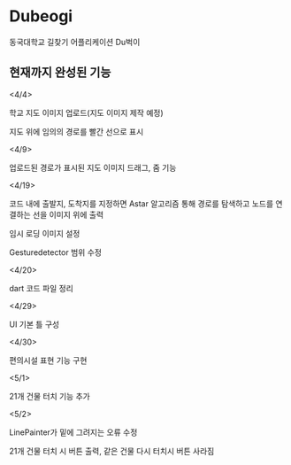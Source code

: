 # Dubeogi

동국대학교 길찾기 어플리케이션 Du벅이

## 현재까지 완성된 기능
<4/4>

학교 지도 이미지 업로드(지도 이미지 제작 예정)

지도 위에 임의의 경로를 빨간 선으로 표시

<4/9>

업로드된 경로가 표시된 지도 이미지 드래그, 줌 기능

<4/19>

코드 내에 출발지, 도착지를 지정하면 Astar 알고리즘 통해 경로를 탐색하고 노드를 연결하는 선을 이미지 위에 출력

임시 로딩 이미지 설정

Gesturedetector 범위 수정

<4/20>

dart 코드 파일 정리

<4/29>

UI 기본 틀 구성

<4/30>

편의시설 표현 기능 구현

<5/1>

21개 건물 터치 기능 추가  

<5/2>  

LinePainter가 밑에 그려지는 오류 수정  

21개 건물 터치 시 버튼 출력, 같은 건물 다시 터치시 버튼 사라짐

